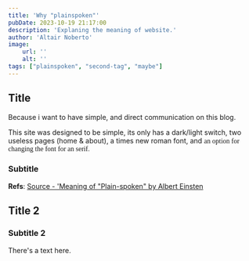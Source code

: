 ```yaml
---
title: 'Why "plainspoken"'
pubDate: 2023-10-19 21:17:00
description: 'Explaning the meaning of website.'
author: 'Altair Noberto'
image:
    url: ''
    alt: ''
tags: ["plainspoken", "second-tag", "maybe"]
---
```


## Title

Because i want to have simple, and direct communication on this blog.

This site was designed to be simple, its only has a dark/light switch, two useless pages (home & about), a times new roman font, and <span style="font-family: initial;">an option for changing the font for an serif.</span>
### Subtitle

**Refs**: <a href="https://www.youtube.com/watch?v=dQw4w9WgXcQ" target="_blank">Source - 'Meaning of "Plain-spoken" by Albert Einsten</a>

## Title 2

### Subtitle 2

There's a text here.